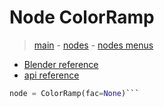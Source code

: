 # Node ColorRamp

> [main](../structure.md) - [nodes](nodes.md) - [nodes menus](nodes_menus.md)

- [Blender reference](https://docs.blender.org/manual/en/latest/modeling/geometry_nodes/color/color_ramp.html)
 - [api reference]({node.blender_python_ref})

```python
node = ColorRamp(fac=None)```

